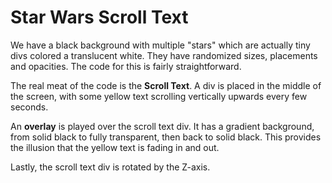 # Star Wars Scroll Text

We have a black background with multiple "stars" which are actually tiny divs colored a translucent white. They have randomized sizes, placements and opacities. The code for this is fairly straightforward.

The real meat of the code is the **Scroll Text**. A div is placed in the middle of the screen, with some yellow text scrolling vertically upwards every few seconds.

An **overlay** is played over the scroll text div. It has a gradient background, from solid black to fully transparent, then back to solid black. This provides the illusion that the yellow text is fading in and out.

Lastly, the scroll text div is rotated by the Z-axis.
